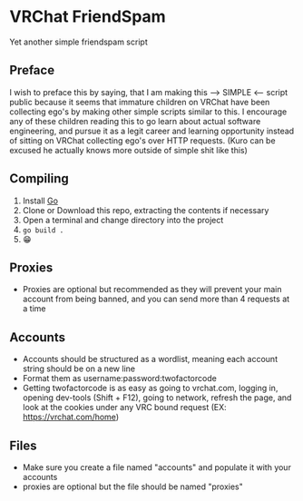# VRChat FriendSpam
Yet another simple friendspam script

## Preface
I wish to preface this by saying, that I am making this --> SIMPLE <-- script public because it seems that immature children on VRChat have been collecting ego's by making other simple scripts similar to this. I encourage any of these children reading this to go learn about actual software engineering, and pursue it as a legit career and learning opportunity instead of sitting on VRChat collecting ego's over HTTP requests.
(Kuro can be excused he actually knows more outside of simple shit like this)

## Compiling
1. Install [Go](https://go.dev/dl/)
2. Clone or Download this repo, extracting the contents if necessary 
3. Open a terminal and change directory into the project
4. `go build .`
5. 😁

## Proxies
- Proxies are optional but recommended as they will prevent your main account from being banned, and you can send more than 4 requests at a time

## Accounts
- Accounts should be structured as a wordlist, meaning each account string should be on a new line
- Format them as username:password:twofactorcode
- Getting twofactorcode is as easy as going to vrchat.com, logging in, opening dev-tools (Shift + F12), going to network, refresh the page, and look at the cookies under any VRC bound request (EX: https://vrchat.com/home)

## Files 
- Make sure you create a file named "accounts" and populate it with your accounts
- proxies are optional but the file should be named "proxies"
